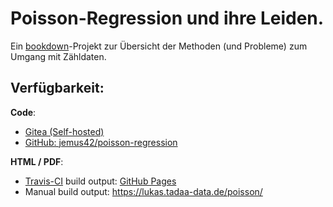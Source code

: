 # Poisson-Regression und ihre Leiden.

Ein [bookdown](https://bookdown.org/yihui/bookdown/)-Projekt zur Übersicht der Methoden (und Probleme) zum Umgang mit Zähldaten.

## Verfügbarkeit:

**Code**:

- [Gitea (Self-hosted)](https://git.tadaa-data.de/lukas/poisson-regression)
- [GitHub: jemus42/poisson-regression](https://github.com/jemus42/poisson-regression)

**HTML / PDF**:

- [Travis-CI](https://travis-ci.org) build output: [GitHub Pages](https://jemus42.github.io/poisson-regression/)
- Manual build output: https://lukas.tadaa-data.de/poisson/
